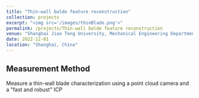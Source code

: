 ```yaml
---
title: "Thin-wall balde feature reconstruction"
collection: projects
excerpt: "<img src='/images/thinBlade.png'>"
permalink: /projects/Thin-wall balde feature reconstruction
venue: "Shanghai Jiao Tong University, Mechanical Engineering Department"
date: 2022-12-01
location: "Shanghai, China"
---
```

## Measurement Method
Measure a thin-wall blade characterization using a point cloud camera and a "fast and robust" ICP
